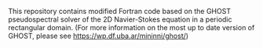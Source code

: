  This repository contains modified Fortran code based on the GHOST pseudospectral solver of the 2D Navier-Stokes equation in a periodic rectangular domain. (For more information on the most up to date version of GHOST, please see https://wp.df.uba.ar/mininni/ghost/) 
